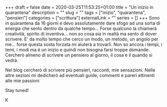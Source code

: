 +++ 
draft = false
date = 2020-03-25T11:53:25+01:00
title = "Un inizio in quarantena"
description = ""
slug = "" 
tags = ["inizio", "quarantena", "pensieri"]
categories = ["scrittura"]
externalLink = ""
series = []
+++
Sono in quarantena da 16 giorni e devo assolutamente dare sfogo ad una sorta di energia che sento dentro da qualche tempo...
Forse qualcuno la chiamerà creatività, spirito di inventiva... non so cosa sia in realtà ma sento di dover scrivere.
E' da molto tempo che cerco un modo, un metodo, un angolo per me... forse questa sosta forzata mi aiuterà a trovarli.
Non so ancora i tempi, i temi, i modi ma è un inizio e quindi non bisogna farsi troppe domande.
Cercherò almeno di scrivere un pensiero al giorno, il cosa e il quando si vedrà.

Nel blog cercherò di scrivere più pensieri, racconti, mie sensazioni. Nelle altre sezioni mi dedicherò ad eventuali guide, commenti e pareri attinenti alle mie passioni

Stay tuned!

K